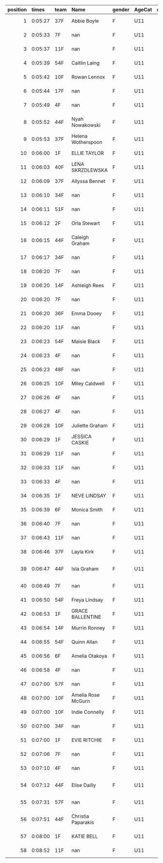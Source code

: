 |   position | times   | team   | Name               | gender   | AgeCat   |   clubnumber | Club name             | Website                               |
|-----------:|:--------|:-------|:-------------------|:---------|:---------|-------------:|:----------------------|:--------------------------------------|
|          1 | 0:05:27 | 37F    | Abbie Boyle        | F        | U11      |           37 | Law & District AAC    | http://www.lawaac.co.uk/              |
|          2 | 0:05:33 | 7F     | nan                | F        | U11      |            7 | Giffnock North AC     | https://www.giffnocknorth.co.uk/      |
|          3 | 0:05:37 | 11F    | nan                | F        | U11      |           11 | Airdrie Harriers      | http://airdrieharriers.org/           |
|          4 | 0:05:39 | 54F    | Caitlin Laing      | F        | U11      |           54 | VP-Glasgow            | https://www.vp-glasgow.com            |
|          5 | 0:05:42 | 10F    | Rowan Lennox       | F        | U11      |           10 | Shettleston Harriers  | http://shettlestonharriers.org.uk/    |
|          6 | 0:05:44 | 17F    | nan                | F        | U11      |           17 | Calderglen Harriers   | http://www.calderglenharriers.org.uk/ |
|          7 | 0:05:49 | 4F     | nan                | F        | U11      |            4 | Inverclyde AC         | https://www.inverclydeac.org/         |
|          8 | 0:05:52 | 44F    | Nyah Nowakowski    | F        | U11      |           44 | North Ayrshire AAC    | https://naathletics.co.uk/            |
|          9 | 0:05:53 | 37F    | Helena Wotherspoon | F        | U11      |           37 | Law & District AAC    | http://www.lawaac.co.uk/              |
|         10 | 0:06:00 | 1F     | ELLIE TAYLOR       | F        | U11      |            1 | East Kilbride AC      | http://www.ekac.org.uk/               |
|         11 | 0:06:03 | 40F    | LENA SKRZDLEWSKA   | F        | U11      |           40 | Motherwell AC         | https://motherwellac.com/             |
|         12 | 0:06:09 | 37F    | Allyssa Bennet     | F        | U11      |           37 | Law & District AAC    | http://www.lawaac.co.uk/              |
|         13 | 0:06:10 | 34F    | nan                | F        | U11      |           34 | Kilbarchan AAC        | https://kilbarchanaac.org.uk/         |
|         14 | 0:06:11 | 51F    | nan                | F        | U11      |           51 | Strathclyde Police AC | nan                                   |
|         15 | 0:06:12 | 2F     | Orla Stewart       | F        | U11      |            2 | Kilmarnock H&AC       | http://www.kilmarnockharriers.com/    |
|         16 | 0:06:15 | 44F    | Caleigh Graham     | F        | U11      |           44 | North Ayrshire AAC    | https://naathletics.co.uk/            |
|         17 | 0:06:17 | 34F    | nan                | F        | U11      |           34 | Kilbarchan AAC        | https://kilbarchanaac.org.uk/         |
|         18 | 0:06:20 | 7F     | nan                | F        | U11      |            7 | Giffnock North AC     | https://www.giffnocknorth.co.uk/      |
|         19 | 0:06:20 | 14F    | Ashleigh Rees      | F        | U11      |           14 | Ayr Seaforth AC       | https://www.ayrseaforth.co.uk/        |
|         20 | 0:06:20 | 7F     | nan                | F        | U11      |            7 | Giffnock North AC     | https://www.giffnocknorth.co.uk/      |
|         21 | 0:06:20 | 36F    | Emma Dooey         | F        | U11      |           36 | Larkhall YMCA         | https://www.larkhallymcaharriers.org  |
|         22 | 0:06:20 | 11F    | nan                | F        | U11      |           11 | Airdrie Harriers      | http://airdrieharriers.org/           |
|         23 | 0:06:23 | 54F    | Maisie Black       | F        | U11      |           54 | VP-Glasgow            | https://www.vp-glasgow.com            |
|         24 | 0:06:23 | 4F     | nan                | F        | U11      |            4 | Inverclyde AC         | https://www.inverclydeac.org/         |
|         25 | 0:06:23 | 48F    | nan                | F        | U11      |           48 | Springburn Harriers   | https://www.springburnharriers.co.uk/ |
|         26 | 0:06:25 | 10F    | Miley Caldwell     | F        | U11      |           10 | Shettleston Harriers  | http://shettlestonharriers.org.uk/    |
|         27 | 0:06:26 | 4F     | nan                | F        | U11      |            4 | Inverclyde AC         | https://www.inverclydeac.org/         |
|         28 | 0:06:27 | 4F     | nan                | F        | U11      |            4 | Inverclyde AC         | https://www.inverclydeac.org/         |
|         29 | 0:06:28 | 10F    | Juliette Graham    | F        | U11      |           10 | Shettleston Harriers  | http://shettlestonharriers.org.uk/    |
|         30 | 0:06:29 | 1F     | JESSICA CASKIE     | F        | U11      |            1 | East Kilbride AC      | http://www.ekac.org.uk/               |
|         31 | 0:06:29 | 11F    | nan                | F        | U11      |           11 | Airdrie Harriers      | http://airdrieharriers.org/           |
|         32 | 0:06:33 | 11F    | nan                | F        | U11      |           11 | Airdrie Harriers      | http://airdrieharriers.org/           |
|         33 | 0:06:33 | 4F     | nan                | F        | U11      |            4 | Inverclyde AC         | https://www.inverclydeac.org/         |
|         34 | 0:06:35 | 1F     | NEVE LINDSAY       | F        | U11      |            1 | East Kilbride AC      | http://www.ekac.org.uk/               |
|         35 | 0:06:39 | 6F     | Monica Smith       | F        | U11      |            6 | Cambuslang Harriers   | https://cambuslangharriers.org/       |
|         36 | 0:06:40 | 7F     | nan                | F        | U11      |            7 | Giffnock North AC     | https://www.giffnocknorth.co.uk/      |
|         37 | 0:06:43 | 11F    | nan                | F        | U11      |           11 | Airdrie Harriers      | http://airdrieharriers.org/           |
|         38 | 0:06:46 | 37F    | Layla Kirk         | F        | U11      |           37 | Law & District AAC    | http://www.lawaac.co.uk/              |
|         39 | 0:06:47 | 44F    | Isla Graham        | F        | U11      |           44 | North Ayrshire AAC    | https://naathletics.co.uk/            |
|         40 | 0:06:49 | 7F     | nan                | F        | U11      |            7 | Giffnock North AC     | https://www.giffnocknorth.co.uk/      |
|         41 | 0:06:50 | 54F    | Freya Lindsay      | F        | U11      |           54 | VP-Glasgow            | https://www.vp-glasgow.com            |
|         42 | 0:06:53 | 1F     | GRACE BALLENTINE   | F        | U11      |            1 | East Kilbride AC      | http://www.ekac.org.uk/               |
|         43 | 0:06:54 | 14F    | Murrin Ronney      | F        | U11      |           14 | Ayr Seaforth AC       | https://www.ayrseaforth.co.uk/        |
|         44 | 0:06:55 | 54F    | Quinn Allan        | F        | U11      |           54 | VP-Glasgow            | https://www.vp-glasgow.com            |
|         45 | 0:06:56 | 6F     | Amelia Otakoya     | F        | U11      |            6 | Cambuslang Harriers   | https://cambuslangharriers.org/       |
|         46 | 0:06:58 | 4F     | nan                | F        | U11      |            4 | Inverclyde AC         | https://www.inverclydeac.org/         |
|         47 | 0:07:00 | 57F    | nan                | F        | U11      |           57 | Whitemoss AAC         | https://whitemossaac.co.uk/           |
|         48 | 0:07:00 | 10F    | Amelia Rose McGurn | F        | U11      |           10 | Shettleston Harriers  | http://shettlestonharriers.org.uk/    |
|         49 | 0:07:00 | 10F    | Indie Connelly     | F        | U11      |           10 | Shettleston Harriers  | http://shettlestonharriers.org.uk/    |
|         50 | 0:07:00 | 34F    | nan                | F        | U11      |           34 | Kilbarchan AAC        | https://kilbarchanaac.org.uk/         |
|         51 | 0:07:00 | 1F     | EVIE RITCHIE       | F        | U11      |            1 | East Kilbride AC      | http://www.ekac.org.uk/               |
|         52 | 0:07:06 | 7F     | nan                | F        | U11      |            7 | Giffnock North AC     | https://www.giffnocknorth.co.uk/      |
|         53 | 0:07:10 | 4F     | nan                | F        | U11      |            4 | Inverclyde AC         | https://www.inverclydeac.org/         |
|         54 | 0:07:12 | 44F    | Elise Dailly       | F        | U11      |           44 | North Ayrshire AAC    | https://naathletics.co.uk/            |
|         55 | 0:07:31 | 57F    | nan                | F        | U11      |           57 | Whitemoss AAC         | https://whitemossaac.co.uk/           |
|         56 | 0:07:51 | 44F    | Christia Paparakis | F        | U11      |           44 | North Ayrshire AAC    | https://naathletics.co.uk/            |
|         57 | 0:08:00 | 1F     | KATIE BELL         | F        | U11      |            1 | East Kilbride AC      | http://www.ekac.org.uk/               |
|         58 | 0:08:52 | 11F    | nan                | F        | U11      |           11 | Airdrie Harriers      | http://airdrieharriers.org/           |